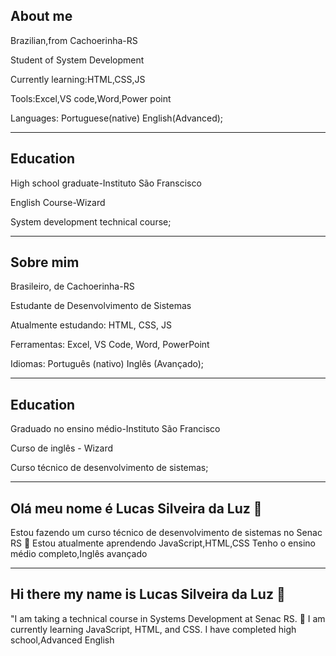 About me 
---
Brazilian,from Cachoerinha-RS

Student of System Development

Currently learning:HTML,CSS,JS

Tools:Excel,VS code,Word,Power point

Languages: Portuguese(native) English(Advanced);

----
Education
----
High school graduate-Instituto São Franscisco

English Course-Wizard

System development technical course;

----
Sobre mim 
-----
Brasileiro, de Cachoerinha-RS

Estudante de Desenvolvimento de Sistemas

Atualmente estudando: HTML, CSS, JS

Ferramentas: Excel, VS Code, Word, PowerPoint

Idiomas: Português (nativo) Inglês (Avançado);


------
Education 
-----
Graduado no ensino médio-Instituto São Francisco

Curso de inglês - Wizard 

Curso técnico de desenvolvimento de sistemas;


----
Olá meu nome é Lucas Silveira da Luz 👋 
----


Estou fazendo um curso técnico de desenvolvimento de sistemas no Senac RS
🌱 Estou atualmente aprendendo JavaScript,HTML,CSS
Tenho o ensino médio completo,Inglês avançado

---
## Hi there my name is Lucas Silveira da Luz 👋
"I am taking a technical course in Systems Development at Senac RS.
🌱 I am currently learning JavaScript, HTML, and CSS.
I have completed high school,Advanced English


<!--
**LucasSilveiradaLuz/LucasSilveiradaLuz** is a ✨ _special_ ✨ repository because its `README.md` (this file) appears on your GitHub profile.

Here are some ideas to get you started:

- 🔭 I’m currently working on ...
- 🌱 I’m currently learning JavaScript,HTML,CSS
- 👯 I’m looking to collaborate on ...
- 🤔 I’m looking for help with ...
- 💬 Ask me about ...
- 📫 How to reach me: ...
- 😄 Pronouns: ...
- ⚡ Fun fact: ...
-->
